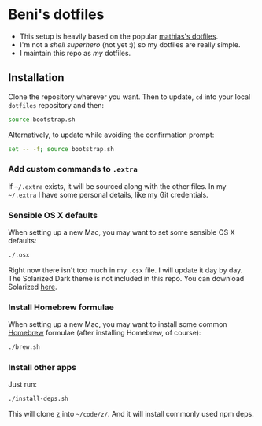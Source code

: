 # Beni's dotfiles

* This setup is heavily based on the popular [mathias's dotfiles](https://github.com/mathiasbynens/dotfiles/).
* I'm not a *shell superhero* (not yet :)) so my dotfiles are really simple.
* I maintain this repo as *my* dotfiles.

## Installation

Clone the repository wherever you want. Then to update, `cd` into your local `dotfiles` repository and then:

```bash
source bootstrap.sh
```

Alternatively, to update while avoiding the confirmation prompt:

```bash
set -- -f; source bootstrap.sh
```

### Add custom commands to `.extra`

If `~/.extra` exists, it will be sourced along with the other files. In my `~/.extra` I have some personal details, like my Git credentials.

### Sensible OS X defaults

When setting up a new Mac, you may want to set some sensible OS X defaults:

```bash
./.osx
```
Right now there isn't too much in my `.osx` file. I will update it day by day. The Solarized Dark theme is not included in this repo. You can download Solarized [here](https://github.com/altercation/solarized).

### Install Homebrew formulae

When setting up a new Mac, you may want to install some common [Homebrew](http://brew.sh/) formulae (after installing Homebrew, of course):

```bash
./brew.sh
```

### Install other apps

Just run:

```bash
./install-deps.sh
```
This will clone [z](https://github.com/rupa/z) into `~/code/z/`. And it will install commonly used npm deps.
